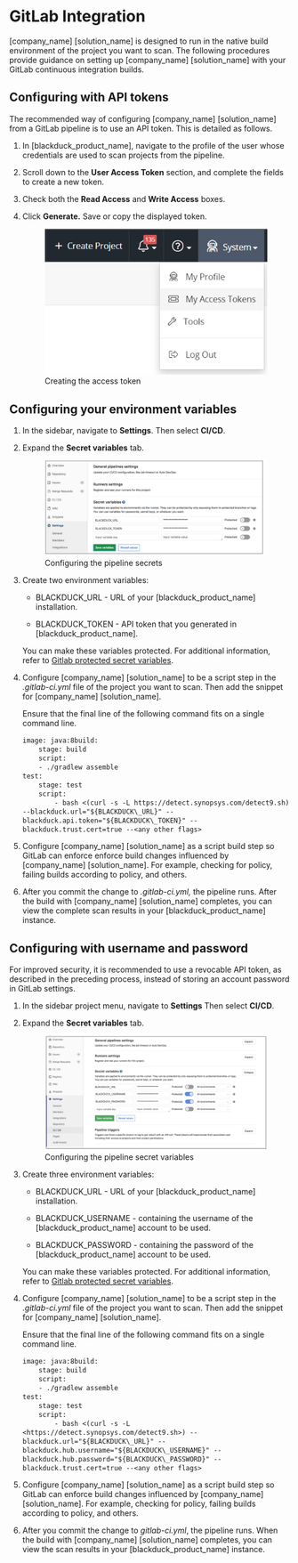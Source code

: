 # GitLab Integration
[company_name] [solution_name] is designed to run in the native build environment of the project you want to scan. The following procedures provide guidance on setting up [company_name] [solution_name] with your GitLab continuous integration builds.

## Configuring with API tokens
The recommended way of configuring [company_name] [solution_name] from a GitLab pipeline is to use an API token. This is detailed as follows.

1. In [blackduck_product_name], navigate to the profile of the user whose credentials are used to scan projects from the pipeline.
2. Scroll down to the **User Access Token** section, and complete the fields to create a new token.
3. Check both the **Read Access** and **Write Access** boxes.
4. Click **Generate.** Save or copy the displayed token.

    <figure>
    <img src="../gitlab/images/myaccesstokens.png"
         alt="Creating an access token">
    <figcaption>Creating the access token</figcaption>
    </figure>

## Configuring your environment variables
1. In the sidebar, navigate to **Settings**. Then select **CI/CD**.

2. Expand the **Secret variables** tab.  

    <figure>
    <img src="../gitlab/images/pipelineconfig1.png"
         alt="Configuring the pipeline secrets">
    <figcaption>Configuring the pipeline secrets</figcaption>
    </figure>

3. Create two environment variables:

	- BLACKDUCK\_URL - URL of your [blackduck_product_name] installation.

	- BLACKDUCK\_TOKEN - API token that you generated in [blackduck_product_name].

	<note type="note">You can make these variables protected. For additional information, refer to [Gitlab protected secret variables](https://gitlab.com/help/ci/variables/README#protected-secret-variables).</note>

4. Configure [company_name] [solution_name] to be a script step in the *.gitlab-ci.yml* file of the project you want to scan. Then add the snippet for [company_name] [solution_name].    

    Ensure that the final line of the following command fits on a single command line.

    ```
	image: java:8build:
		stage: build
		script:
		- ./gradlew assemble
	test:
		stage: test
		script:
			- bash <(curl -s -L https://detect.synopsys.com/detect9.sh) --blackduck.url="${BLACKDUCK\_URL}" --blackduck.api.token="${BLACKDUCK\_TOKEN}" --blackduck.trust.cert=true --<any other flags>
    ```

5. Configure [company_name] [solution_name] as a script build step so GitLab can enforce enforce build changes influenced by [company_name] [solution_name]. For example, checking for policy, failing builds according to policy, and others.

6. After you commit the change to *.gitlab-ci.yml,* the pipeline runs. After the build with [company_name] [solution_name] completes, you can view the complete scan results in your [blackduck_product_name] instance.

## Configuring with username and password
For improved security, it is recommended to use a revocable API token, as described in the preceding process, instead of storing an account password in GitLab settings.

1. In the sidebar project menu, navigate to **Settings** Then select **CI/CD**.

2. Expand the **Secret variables** tab.  

    <figure>
    <img src="../gitlab/images/pipelineconfig2.png"
         alt="Configuring pipeline secret variables">
    <figcaption>Configuring the pipeline secret variables</figcaption>
    </figure>

3. Create three environment variables:

	- BLACKDUCK\_URL - URL of your [blackduck_product_name] installation.

	- BLACKDUCK\_USERNAME - containing the username of the [blackduck_product_name] account to be used.

	- BLACKDUCK\_PASSWORD - containing the password of the [blackduck_product_name] account to be used.

	<note type="note">You can make these variables protected. For additional information, refer to [Gitlab protected secret variables](https://gitlab.com/help/ci/variables/README#protected-secret-variables).</note>

4. Configure [company_name] [solution_name] to be a script step in the *.gitlab-ci.yml* file of the project you want to scan. Then add the snippet for [company_name] [solution_name].    

    Ensure that the final line of the following command fits on a single command line.

    ```
	image: java:8build:
		stage: build
		script:
		- ./gradlew assemble
	test:
		stage: test
		script:
			- bash <(curl -s -L <https://detect.synopsys.com/detect9.sh>) --blackduck.url="${BLACKDUCK\_URL}" --blackduck.hub.username="${BLACKDUCK\_USERNAME}" --blackduck.hub.password="${BLACKDUCK\_PASSWORD}" --blackduck.trust.cert=true --<any other flags>
    ```

5. Configure [company_name] [solution_name] as a script build step so GitLab can enforce build changes influenced by [company_name] [solution_name]. For example, checking for policy, failing builds according to policy, and others.

6. After you commit the change to *gitlab-ci.yml*, the pipeline runs. When the build with [company_name] [solution_name] completes, you can view the scan results in your [blackduck_product_name] instance.

